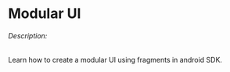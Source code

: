 Modular UI
===

###### Description:

Learn how to create a modular UI using fragments in android SDK.
